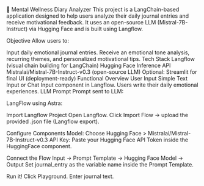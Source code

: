 🧠 Mental Wellness Diary Analyzer
This project is a LangChain-based application designed to help users analyze their daily journal entries and receive motivational feedback. It uses an open-source LLM (Mistral-7B-Instruct) via Hugging Face and is built using Langflow.

Objective
Allow users to:

Input daily emotional journal entries.
Receive an emotional tone analysis, recurring themes, and personalized motivational tips.
Tech Stack
Langflow (visual chain building for LangChain)
Hugging Face Inference API
Mistralai/Mistral-7B-Instruct-v0.3 (open-source LLM)
Optional: Streamlit for final UI (deployment-ready)
Functional Overview
User Input
Simple Text Input or Chat Input component in Langflow.
Users write their daily emotional experiences.
LLM Prompt
Prompt sent to LLM:

LangFlow using Astra:

Import Langflow Project Open Langflow.
Click Import Flow → upload the provided .json file (Langflow export).

Configure Components Model: Choose Hugging Face > Mistralai/Mistral-7B-Instruct-v0.3
API Key: Paste your Hugging Face API Token inside the HuggingFace component.

Connect the Flow Input → Prompt Template → Hugging Face Model → Output
Set journal_entry as the variable name inside the Prompt Template.

Run it! Click Playground. Enter journal text.
